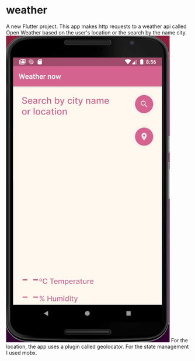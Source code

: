 # weather

A new Flutter project.
This app makes http requests to a weather api called Open Weather based on the user's location or the search by the name city.
![alt text](app_gif.gif)
For the location, the app uses a plugin called geolocator.
For the state management I used mobx.
